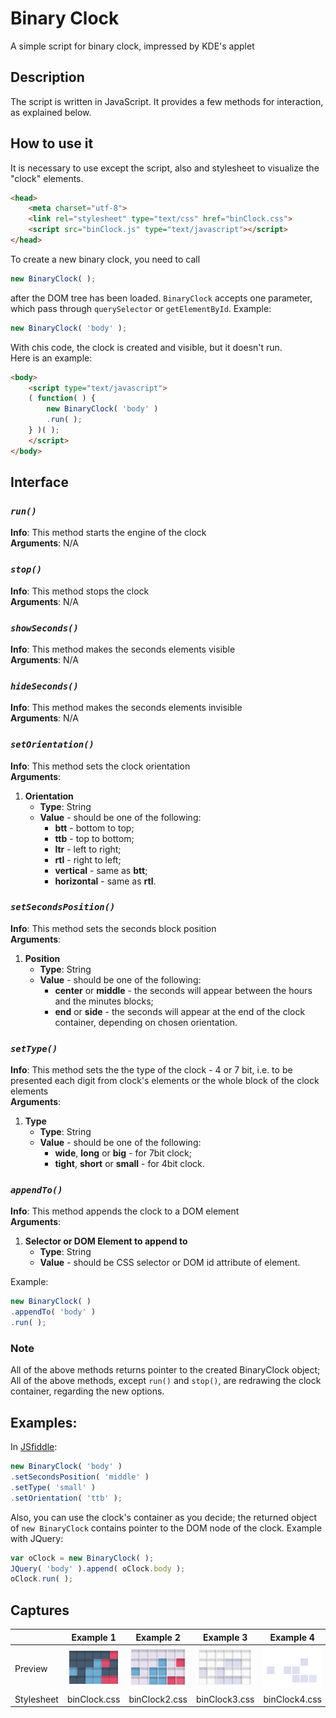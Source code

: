 # Binary Clock

A simple script for binary clock, impressed by KDE's applet

## Description

The script is written in JavaScript. It provides a few methods for interaction, as explained below.

## How to use it

It is necessary to use except the script, also and stylesheet to visualize the "clock" elements.
```HTML
<head>
	<meta charset="utf-8">
	<link rel="stylesheet" type="text/css" href="binClock.css">
	<script src="binClock.js" type="text/javascript"></script>
</head>
```
To create a new binary clock, you need to call
```JavaScript
new BinaryClock( );
```
after the DOM tree has been loaded. `BinaryClock` accepts one parameter, which pass through `querySelector` or `getElementById`. Example:
```JavaScript
new BinaryClock( 'body' );
```
With chis code, the clock is created and visible, but it doesn't run.  
Here is an example:
```HTML
<body>
	<script type="text/javascript">
	( function( ) {
		new BinaryClock( 'body' )
		.run( );
	} )( );
	</script>
</body>
```

## Interface

### *`run()`*
**Info**: This method starts the engine of the clock  
**Arguments**: N/A
### *`stop()`*
**Info**: This method stops the clock  
**Arguments**: N/A
### *`showSeconds()`*
**Info**: This method makes the seconds elements visible  
**Arguments**: N/A
### *`hideSeconds()`*
**Info**: This method makes the seconds elements invisible  
**Arguments**: N/A
### *`setOrientation()`*
**Info**: This method sets the clock orientation  
**Arguments**:

1. **Orientation**
	* **Type**: String
	* **Value** - should be one of the following:
		* **btt** - bottom to top;
		* **ttb** - top to bottom;
		* **ltr** - left to right;
		* **rtl** - right to left;
		* **vertical** - same as **btt**;
		* **horizontal** - same as **rtl**.

### *`setSecondsPosition()`*
**Info**: This method sets the seconds block position  
**Arguments**:

1. **Position**
	* **Type**: String
	* **Value** - should be one of the following:
		* **center** or **middle** - the seconds will appear between the hours and the minutes blocks;
		* **end** or **side** - the seconds will appear at the end of the clock container, depending on chosen orientation.

### *`setType()`*
**Info**: This method sets the the type of the clock - 4 or 7 bit, i.e. to be presented each digit from clock's elements or the whole block of the clock elements  
**Arguments**:

1. **Type**
	* **Type**: String
	* **Value** - should be one of the following:
		* **wide**, **long** or **big** - for 7bit clock;
		* **tight**, **short** or **small** - for 4bit clock.

### *`appendTo()`*
**Info**: This method appends the clock to a DOM element  
**Arguments**:

1. **Selector or DOM Element to append to**
	* **Type**: String
	* **Value** - should be CSS selector or DOM id attribute of element.

Example:
```JavaScript
new BinaryClock( )
.appendTo( 'body' )
.run( );
```

### Note
All of the above methods returns pointer to the created BinaryClock object; All of the above methods, except `run()` and `stop()`, are redrawing the clock container, regarding the new options.  

## Examples:
In [JSfiddle](https://jsfiddle.net/h6m4jvrs/2/):
```JavaScript
new BinaryClock( 'body' )
.setSecondsPosition( 'middle' )
.setType( 'small' )
.setOrientation( 'ttb' );
```
Also, you can use the clock's container as you decide; the returned object of `new BinaryClock` contains pointer to the DOM node of the clock. Example with JQuery:
```JavaScript
var oClock = new BinaryClock( );
JQuery( 'body' ).append( oClock.body );
oClock.run( );
```
## Captures
|  | Example 1 | Example 2 | Example 3 | Example 4 |
| ------------ | ------------- | ------------ | ------------- | ------------ |
| Preview | ![Example](https://raw.githubusercontent.com/Re-n-Im/BinClock/5a80d6bb3f4b6a49380bc870d7b4fc23263ad8e4/img/example.png) | ![Example](https://raw.githubusercontent.com/Re-n-Im/BinClock/5a80d6bb3f4b6a49380bc870d7b4fc23263ad8e4/img/example2.png) | ![Example](https://raw.githubusercontent.com/Re-n-Im/BinClock/5a80d6bb3f4b6a49380bc870d7b4fc23263ad8e4/img/example3.png) | ![Example](https://raw.githubusercontent.com/Re-n-Im/BinClock/5a80d6bb3f4b6a49380bc870d7b4fc23263ad8e4/img/example4.png) |
| Stylesheet | binClock.css | binClock2.css | binClock3.css | binClock4.css |
